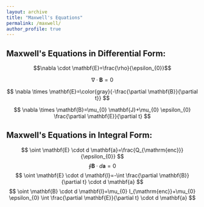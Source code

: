 ```yaml
---
layout: archive
title: "Maxwell's Equations"
permalink: /maxwell/
author_profile: true
---
```

## Maxwell's Equations in Differential Form:

$$\nabla \cdot \mathbf{E}=\frac{\rho}{\epsilon_{0}}$$

$$
\nabla \cdot \mathbf{B}=0
$$

$$
\nabla \times \mathbf{E}=\color{gray}{-\frac{\partial \mathbf{B}}{\partial t}}
$$

$$
\nabla \times \mathbf{B}=\mu_{0} \mathbf{J}+\mu_{0} \epsilon_{0} \frac{\partial \mathbf{E}}{\partial t}
$$

## Maxwell's Equations in Integral Form:
$$
\oint \mathbf{E} \cdot d \mathbf{a}=\frac{Q_{\mathrm{enc}}}{\epsilon_{0}}
$$
$$
\oint \mathbf{B} \cdot d \mathbf{a}=0
$$
$$
\oint \mathbf{E} \cdot d \mathbf{l}=-\int \frac{\partial \mathbf{B}}{\partial t} \cdot d \mathbf{a}
$$
$$
\oint \mathbf{B} \cdot d \mathbf{l}=\mu_{0} I_{\mathrm{enc}}+\mu_{0} \epsilon_{0} \int \frac{\partial \mathbf{E}}{\partial t} \cdot d \mathbf{a}
$$
